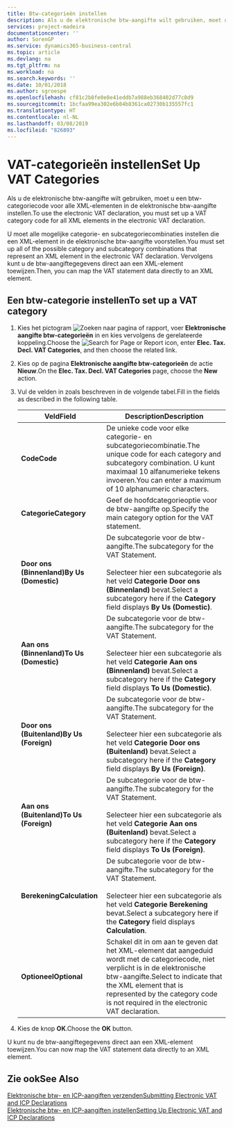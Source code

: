 ```yaml
---
title: Btw-categorieën instellen
description: Als u de elektronische btw-aangifte wilt gebruiken, moet u een btw-categoriecode voor alle XML-elementen in de elektronische btw-aangifte instellen.
services: project-madeira
documentationcenter: ''
author: SorenGP
ms.service: dynamics365-business-central
ms.topic: article
ms.devlang: na
ms.tgt_pltfrm: na
ms.workload: na
ms.search.keywords: ''
ms.date: 10/01/2018
ms.author: sgroespe
ms.openlocfilehash: cf81c2b8fe0e8e41eddb7a988eb368402d77c8d9
ms.sourcegitcommit: 1bcfaa99ea302e6b84b8361ca02730b135557fc1
ms.translationtype: HT
ms.contentlocale: nl-NL
ms.lasthandoff: 03/08/2019
ms.locfileid: "826893"
---
```

# <a name="set-up-vat-categories"></a><span data-ttu-id="ec85b-103">VAT-categorieën instellen</span><span class="sxs-lookup"><span data-stu-id="ec85b-103">Set Up VAT Categories</span></span>
<span data-ttu-id="ec85b-104">Als u de elektronische btw-aangifte wilt gebruiken, moet u een btw-categoriecode voor alle XML-elementen in de elektronische btw-aangifte instellen.</span><span class="sxs-lookup"><span data-stu-id="ec85b-104">To use the electronic VAT declaration, you must set up a VAT category code for all XML elements in the electronic VAT declaration.</span></span>  

<span data-ttu-id="ec85b-105">U moet alle mogelijke categorie- en subcategoriecombinaties instellen die een XML-element in de elektronische btw-aangifte voorstellen.</span><span class="sxs-lookup"><span data-stu-id="ec85b-105">You must set up all of the possible category and subcategory combinations that represent an XML element in the electronic VAT declaration.</span></span> <span data-ttu-id="ec85b-106">Vervolgens kunt u de btw-aangiftegegevens direct aan een XML-element toewijzen.</span><span class="sxs-lookup"><span data-stu-id="ec85b-106">Then, you can map the VAT statement data directly to an XML element.</span></span>  

## <a name="to-set-up-a-vat-category"></a><span data-ttu-id="ec85b-107">Een btw-categorie instellen</span><span class="sxs-lookup"><span data-stu-id="ec85b-107">To set up a VAT category</span></span>  

1.  <span data-ttu-id="ec85b-108">Kies het pictogram ![Zoeken naar pagina of rapport](../../media/ui-search/search_small.png "pictogram Zoeken naar pagina of rapport"), voer **Elektronische aangifte btw-categorieën** in en kies vervolgens de gerelateerde koppeling.</span><span class="sxs-lookup"><span data-stu-id="ec85b-108">Choose the ![Search for Page or Report](../../media/ui-search/search_small.png "Search for Page or Report icon") icon, enter **Elec. Tax. Decl. VAT Categories**, and then choose the related link.</span></span>  
2.  <span data-ttu-id="ec85b-109">Kies op de pagina **Elektronische aangifte btw-categorieën** de actie **Nieuw**.</span><span class="sxs-lookup"><span data-stu-id="ec85b-109">On the **Elec. Tax. Decl. VAT Categories** page, choose the **New** action.</span></span>  
3.  <span data-ttu-id="ec85b-110">Vul de velden in zoals beschreven in de volgende tabel.</span><span class="sxs-lookup"><span data-stu-id="ec85b-110">Fill in the fields as described in the following table.</span></span>  

    |<span data-ttu-id="ec85b-111">Veld</span><span class="sxs-lookup"><span data-stu-id="ec85b-111">Field</span></span>|<span data-ttu-id="ec85b-112">Description</span><span class="sxs-lookup"><span data-stu-id="ec85b-112">Description</span></span>|  
    |---------------------------------|---------------------------------------|  
    |<span data-ttu-id="ec85b-113">**Code**</span><span class="sxs-lookup"><span data-stu-id="ec85b-113">**Code**</span></span>|<span data-ttu-id="ec85b-114">De unieke code voor elke categorie- en subcategoriecombinatie.</span><span class="sxs-lookup"><span data-stu-id="ec85b-114">The unique code for each category and subcategory combination.</span></span> <span data-ttu-id="ec85b-115">U kunt maximaal 10 alfanumerieke tekens invoeren.</span><span class="sxs-lookup"><span data-stu-id="ec85b-115">You can enter a maximum of 10 alphanumeric characters.</span></span>|  
    |<span data-ttu-id="ec85b-116">**Categorie**</span><span class="sxs-lookup"><span data-stu-id="ec85b-116">**Category**</span></span>|<span data-ttu-id="ec85b-117">Geef de hoofdcategorieoptie voor de btw-aangifte op.</span><span class="sxs-lookup"><span data-stu-id="ec85b-117">Specify the main category option for the VAT statement.</span></span>|  
    |<span data-ttu-id="ec85b-118">**Door ons (Binnenland)**</span><span class="sxs-lookup"><span data-stu-id="ec85b-118">**By Us (Domestic)**</span></span>|<span data-ttu-id="ec85b-119">De subcategorie voor de btw-aangifte.</span><span class="sxs-lookup"><span data-stu-id="ec85b-119">The subcategory for the VAT Statement.</span></span><br /><br /> <span data-ttu-id="ec85b-120">Selecteer hier een subcategorie als het veld **Categorie** **Door ons (Binnenland)** bevat.</span><span class="sxs-lookup"><span data-stu-id="ec85b-120">Select a subcategory here if the **Category** field displays **By Us (Domestic)**.</span></span>|  
    |<span data-ttu-id="ec85b-121">**Aan ons (Binnenland)**</span><span class="sxs-lookup"><span data-stu-id="ec85b-121">**To Us (Domestic)**</span></span>|<span data-ttu-id="ec85b-122">De subcategorie voor de btw-aangifte.</span><span class="sxs-lookup"><span data-stu-id="ec85b-122">The subcategory for the VAT Statement.</span></span><br /><br /> <span data-ttu-id="ec85b-123">Selecteer hier een subcategorie als het veld **Categorie** **Aan ons (Binnenland)** bevat.</span><span class="sxs-lookup"><span data-stu-id="ec85b-123">Select a subcategory here if the **Category** field displays **To Us (Domestic)**.</span></span>|  
    |<span data-ttu-id="ec85b-124">**Door ons (Buitenland)**</span><span class="sxs-lookup"><span data-stu-id="ec85b-124">**By Us (Foreign)**</span></span>|<span data-ttu-id="ec85b-125">De subcategorie voor de btw-aangifte.</span><span class="sxs-lookup"><span data-stu-id="ec85b-125">The subcategory for the VAT Statement.</span></span><br /><br /> <span data-ttu-id="ec85b-126">Selecteer hier een subcategorie als het veld **Categorie** **Door ons (Buitenland)** bevat.</span><span class="sxs-lookup"><span data-stu-id="ec85b-126">Select a subcategory here if the **Category** field displays **By Us (Foreign)**.</span></span>|  
    |<span data-ttu-id="ec85b-127">**Aan ons (Buitenland)**</span><span class="sxs-lookup"><span data-stu-id="ec85b-127">**To Us (Foreign)**</span></span>|<span data-ttu-id="ec85b-128">De subcategorie voor de btw-aangifte.</span><span class="sxs-lookup"><span data-stu-id="ec85b-128">The subcategory for the VAT Statement.</span></span><br /><br /> <span data-ttu-id="ec85b-129">Selecteer hier een subcategorie als het veld **Categorie** **Aan ons (Buitenland)** bevat.</span><span class="sxs-lookup"><span data-stu-id="ec85b-129">Select a subcategory here if the **Category** field displays **To Us (Foreign)**.</span></span>|  
    |<span data-ttu-id="ec85b-130">**Berekening**</span><span class="sxs-lookup"><span data-stu-id="ec85b-130">**Calculation**</span></span>|<span data-ttu-id="ec85b-131">De subcategorie voor de btw-aangifte.</span><span class="sxs-lookup"><span data-stu-id="ec85b-131">The subcategory for the VAT Statement.</span></span><br /><br /> <span data-ttu-id="ec85b-132">Selecteer hier een subcategorie als het veld **Categorie** **Berekening** bevat.</span><span class="sxs-lookup"><span data-stu-id="ec85b-132">Select a subcategory here if the **Category** field displays **Calculation**.</span></span>|  
    |<span data-ttu-id="ec85b-133">**Optioneel**</span><span class="sxs-lookup"><span data-stu-id="ec85b-133">**Optional**</span></span>|<span data-ttu-id="ec85b-134">Schakel dit in om aan te geven dat het XML-element dat aangeduid wordt met de categoriecode, niet verplicht is in de elektronische btw-aangifte.</span><span class="sxs-lookup"><span data-stu-id="ec85b-134">Select to indicate that the XML element that is represented by the category code is not required in the electronic VAT declaration.</span></span>|  

4.  <span data-ttu-id="ec85b-135">Kies de knop **OK**.</span><span class="sxs-lookup"><span data-stu-id="ec85b-135">Choose the **OK** button.</span></span>  

<span data-ttu-id="ec85b-136">U kunt nu de btw-aangiftegegevens direct aan een XML-element toewijzen.</span><span class="sxs-lookup"><span data-stu-id="ec85b-136">You can now map the VAT statement data directly to an XML element.</span></span>  

## <a name="see-also"></a><span data-ttu-id="ec85b-137">Zie ook</span><span class="sxs-lookup"><span data-stu-id="ec85b-137">See Also</span></span>  
 [<span data-ttu-id="ec85b-138">Elektronische btw- en ICP-aangiften verzenden</span><span class="sxs-lookup"><span data-stu-id="ec85b-138">Submitting Electronic VAT and ICP Declarations</span></span>](electronic-vat-and-icp-declarations.md)  
 [<span data-ttu-id="ec85b-139">Elektronische btw- en ICP-aangiften instellen</span><span class="sxs-lookup"><span data-stu-id="ec85b-139">Setting Up Electronic VAT and ICP Declarations</span></span>](how-to-set-up-electronic-vat-and-icp-declarations.md)
